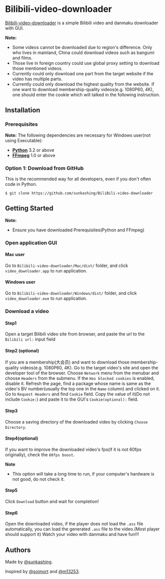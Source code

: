 # Bilibili-video-downloader


[Bilibili-video-downloader](https://you-get.org/) is a simple Bilibili video and danmaku downloader with GUI.


**Note:**
* Some videos cannot be downloaded due to region's difference. Only who lives in mainland, China could download videos such as bangumi and films.
* Those live in foreign country could use global proxy setting to download those mentioned videos.
* Currently could only download one part from the target website if the video has multiple parts.
* Currently could only download the highest quality from the website. If one want to download membership-quality videos(e.g. 1080P60, 4K), one should enter the cookie which will talked in the following instruction.




## Installation

### Prerequisites

**Note:**
The following dependencies are necessary for Windows user(not using Executable):

* **[Python](https://www.python.org/downloads/)**  3.2 or above
* **[FFmpeg](https://www.ffmpeg.org/)** 1.0 or above

### Option 1: Download from GitHub
This is the recommended way for all developers, even if you don't often code in Python.

```
$ git clone https://github.com/sunkashing/BiliBili-video-downloader
```



## Getting Started

**Note:**

* Ensure you have downloaded Prerequisites(Python and FFmpeg)

### Open application GUI


#### Mac user

Go to `Bilibili-video-downloader/Mac/dist/` folder, and click `video_downloader.app` to run application.


#### Windows user

Go to `Bilibili-video-downloader/Windows/dist/` folder, and click `video_downloader.exe` to run application.




### Download a video

#### Step1

Open a target Bilibili video site from browser, and paste the url to the `Bilibili url:` input field


#### Step2 (optional)

If you are a membership(大会员) and want to download those membership-quality videos(e.g. 1080P60, 4K).
Go to the target video's site and open the developer tool of the browser. Choose `Network` menu from the menubar and choose `Headers` from the submenu.
If the `Has blocked cookies` is enabled, disable it. Refresh the page, find a package whose name is same as the video's BV number(usually the top one in the `Name` column) and clicked on it.
Go to `Request Headers` and find `Cookie` field. Copy the value of it(Do not include `Cookie:`) and paste it to the GUI's `Cookie(optional):` field.


#### Step3

Choose a saving directory of the downloaded video by clicking `Choose Directory`.


#### Step4(optional)

If you want to improve the downloaded video's fps(if it is not 60fps originally), check the `60fps boost`.

**Note**
* This option will take a long time to run, if your computer's hardware is not good, do not check it.


#### Step5

Click `Download` button and wait for completion!


#### Step6

Open the downloaded video, if the player does not load the `.ass` file automatically, you can load the generated `.ass` file to the video.(Most player should support it)
Watch your video with danmaku and have fun!!!




## Authors

Made by [@sunkashing](https://github.com/sunkashing).

Inspired by [@soimort](https://github.com/soimort/you-get) and [@m13253](https://github.com/m13253/danmaku2ass).
